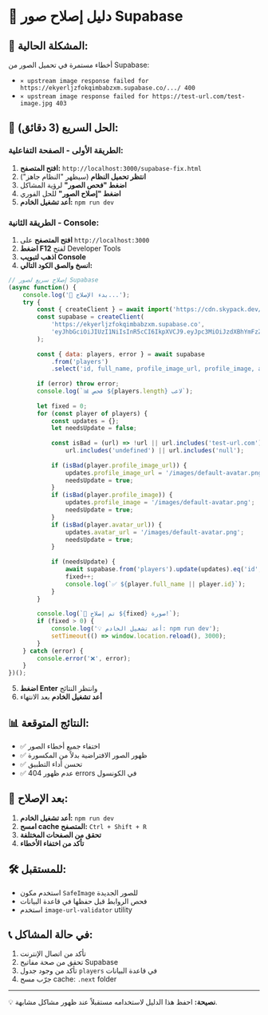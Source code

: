 # 🔧 دليل إصلاح صور Supabase

## 🚨 المشكلة الحالية:
أخطاء مستمرة في تحميل الصور من Supabase:
- `⨯ upstream image response failed for https://ekyerljzfokqimbabzxm.supabase.co/.../ 400`
- `⨯ upstream image response failed for https://test-url.com/test-image.jpg 403`

## 🎯 الحل السريع (3 دقائق):

### الطريقة الأولى - الصفحة التفاعلية:
1. **افتح المتصفح:** `http://localhost:3000/supabase-fix.html`
2. **انتظر تحميل النظام** (سيظهر "النظام جاهز")
3. **اضغط "فحص الصور"** لرؤية المشاكل
4. **اضغط "إصلاح الصور"** للحل الفوري
5. **أعد تشغيل الخادم:** `npm run dev`

### الطريقة الثانية - Console:
1. **افتح المتصفح** على `http://localhost:3000`
2. **اضغط F12** لفتح Developer Tools
3. **اذهب لتبويب Console**
4. **انسخ والصق الكود التالي:**

```javascript
// إصلاح سريع لصور Supabase
(async function() {
    console.log('🚀 بدء الإصلاح...');
    try {
        const { createClient } = await import('https://cdn.skypack.dev/@supabase/supabase-js@2');
        const supabase = createClient(
            'https://ekyerljzfokqimbabzxm.supabase.co',
            'eyJhbGciOiJIUzI1NiIsInR5cCI6IkpXVCJ9.eyJpc3MiOiJzdXBhYmFzZSIsInJlZiI6ImVreWVybGp6Zm9rcWltYmFienhtIiwicm9sZSI6ImFub24iLCJpYXQiOjE3NDY2NTcyODMsImV4cCI6MjA2MjIzMzI4M30.Xd6Cg8QUISHyCG-qbgo9HtWUZz6tvqAqG6KKXzuetBY'
        );
        
        const { data: players, error } = await supabase
            .from('players')
            .select('id, full_name, profile_image_url, profile_image, avatar_url');
        
        if (error) throw error;
        console.log(`📊 فحص ${players.length} لاعب`);
        
        let fixed = 0;
        for (const player of players) {
            const updates = {};
            let needsUpdate = false;
            
            const isBad = (url) => !url || url.includes('test-url.com') || 
                url.includes('undefined') || url.includes('null');
            
            if (isBad(player.profile_image_url)) {
                updates.profile_image_url = '/images/default-avatar.png';
                needsUpdate = true;
            }
            if (isBad(player.profile_image)) {
                updates.profile_image = '/images/default-avatar.png';
                needsUpdate = true;
            }
            if (isBad(player.avatar_url)) {
                updates.avatar_url = '/images/default-avatar.png';
                needsUpdate = true;
            }
            
            if (needsUpdate) {
                await supabase.from('players').update(updates).eq('id', player.id);
                fixed++;
                console.log(`✅ ${player.full_name || player.id}`);
            }
        }
        
        console.log(`🎉 تم إصلاح ${fixed} صورة!`);
        if (fixed > 0) {
            console.log('💡 أعد تشغيل الخادم: npm run dev');
            setTimeout(() => window.location.reload(), 3000);
        }
    } catch (error) {
        console.error('❌', error);
    }
})();
```

5. **اضغط Enter** وانتظر النتائج
6. **أعد تشغيل الخادم** بعد الانتهاء

## 📊 النتائج المتوقعة:
- ✅ اختفاء جميع أخطاء الصور
- ✅ ظهور الصور الافتراضية بدلاً من المكسورة
- ✅ تحسن أداء التطبيق
- ✅ عدم ظهور 404 errors في الكونسول

## 🔄 بعد الإصلاح:
1. **أعد تشغيل الخادم:** `npm run dev`
2. **امسح cache المتصفح:** `Ctrl + Shift + R`
3. **تحقق من الصفحات المختلفة**
4. **تأكد من اختفاء الأخطاء**

## 🛠️ للمستقبل:
- استخدم مكون `SafeImage` للصور الجديدة
- فحص الروابط قبل حفظها في قاعدة البيانات
- استخدم `image-url-validator` utility

## 📞 في حالة المشاكل:
1. تأكد من اتصال الإنترنت
2. تحقق من صحة مفاتيح Supabase
3. تأكد من وجود جدول `players` في قاعدة البيانات
4. جرّب مسح cache: `.next` folder

---

💡 **نصيحة:** احفظ هذا الدليل لاستخدامه مستقبلاً عند ظهور مشاكل مشابهة. 